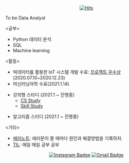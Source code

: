 <div align=center>

[![Hits](https://hits.seeyoufarm.com/api/count/incr/badge.svg?url=https://github.com/oshsage)](https://hits.seeyoufarm.com) 


</div>
To be Data Analyst

<공부>  
- Python 데이터 분석
- SQL
- Machine learning

<활동>
- 빅데이터를 활용한 IoT 시스템 개발 수료: [프로젝트 우수상](https://github.com/multicampus4/iot-smart-building)(2020.07.10~2020.12.23)
- 머신러닝야학 수료(2021.1.14)
* 강의형 스터디 (2021.1 ~ 진행중)
  * [CS Study](https://github.com/jisicTank/CS)
  * [Skill Study](https://github.com/jisicTank/Skill)
- 알고리즘 스터디 (2021.1 ~ 진행중)


<기타>
- [에러노트](https://github.com/oshsage/TIL/tree/master/Error%20Note): 에러문이 뜰 때마다 원인과 해결방법을 기록하자.
- [TIL](https://github.com/oshsage/TIL): 매일 매일 공부 공부
<div align=center>

 
 
 [![Instagram Badge](https://img.shields.io/badge/-Instagram-dd2a7b?style=flat-square&logo=instagram&logoColor=white&link=https://www.instagram.com/data.scientist/)](https://www.instagram.com/oh12sung/) 
 [![Gmail Badge](https://img.shields.io/badge/-Gmail-d14836?style=flat-square&logo=Gmail&logoColor=white&link=mailto:snugyun01@gmail.com)](mailto:oh12sung@gmail.com)
 

</div>

